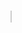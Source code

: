 <html>

<body>
    <canvas id="canvas" height="20" width="20" style="border: 1px solid #CCC;
         height: 500px; width: 500px; image-rendering: pixelated;"></canvas>
    <script>
        var canvas = document.getElementById('canvas')
        var context = canvas.getContext('2d');

        var jogador1 = {
            x: 12,
            y: 15,
        }
        var inimigos = [{
            x: 5,
            y: 5,
        }]

        function adicionarInimigo() {
            if (inimigos.length < 15) {
                inimigos.push({
                    x: Math.floor(Math.random() * (19 - 0)),
                    y: Math.floor(Math.random() * (19 - 0))
                })
                desenharJogo();
            }
        }
        setInterval(adicionarInimigo, 2000)

        function desenharJogador() {
            context.fillStyle = `black`;
            context.fillRect(jogador1.x, jogador1.y, 1, 1);
        }
        function desenharInimigo(inimigo) {
            context.fillStyle = `red`;
            context.fillRect(inimigo.x, inimigo.y, 1, 1);
        }

        function limparTela() {
            context.clearRect(0, 0, 20, 20);
        }


        function desenharJogo() {
            limparTela();
            for (let i = 0; i < inimigos.length; i++) {
                desenharInimigo(inimigos[i]);
            }
            desenharJogador();
        }

        document.addEventListener('keydown', movePlayer);

        function movePlayer(event) {
            if (event.key == 'ArrowUp') {
                if (jogador1.y > 0) {
                    jogador1.y = jogador1.y - 1;
                }
            }
            if (event.key == 'ArrowDown') {
                if (jogador1.y < 19) {
                    jogador1.y = jogador1.y + 1;
                }
            }
            if (event.key == 'ArrowLeft') {
                if (jogador1.x > 0) {
                    jogador1.x = jogador1.x - 1;
                }
            }
            if (event.key == 'ArrowRight') {
                if (jogador1.x < 19) {
                    jogador1.x = jogador1.x + 1;
                }
            }
            desenharJogo();
        }

    </script>
</body>

</html>

